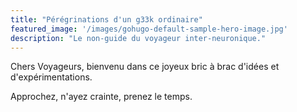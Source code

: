 ```yaml
---
title: "Pérégrinations d'un g33k ordinaire"
featured_image: '/images/gohugo-default-sample-hero-image.jpg'
description: "Le non-guide du voyageur inter-neuronique."
---
```

Chers Voyageurs, bienvenu dans ce joyeux bric à brac d'idées et d'expérimentations.

Approchez, n'ayez crainte, prenez le temps.

